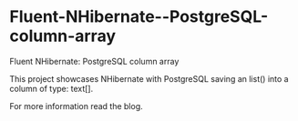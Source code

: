 Fluent-NHibernate--PostgreSQL-column-array
==========================================

Fluent NHibernate: PostgreSQL column array

This project showcases NHibernate with PostgreSQL saving an list<string>() into a column of type: text[].

For more information read the blog.

